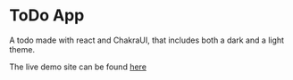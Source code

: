 # ToDo App

A todo made with react and ChakraUI, that includes both a dark and a light theme.

The live demo site can be found [here]()
